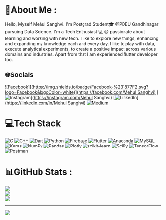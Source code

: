 # 💫About Me :
Hello, 
Myself Mehul Sanghvi. 
I'm Postgrad Student🎓 @PDEU Gandhinagar pursuing Data Science. 
I'm a Tech Enthusiast 💻 😃 passionate about learning and working with new tech.
I like to explore new things, enhancing and expanding my knowledge each and every day. 
I like to play with data, execute analytical experiments, to create a positive impact across various domains and industries. 
Apart from that I am experienced flutter developer too.

## 🌐Socials
[![Facebook][(https://img.shields.io/badge/Facebook-%231877F2.svg?logo=Facebook&logoColor=white)](https://facebook.com/Mehul Sanghvi)](https://www.facebook.com/mehul.sanghvi.1297/) [![Instagram](https://img.shields.io/badge/Instagram-%23E4405F.svg?logo=Instagram&logoColor=white)](https://instagram.com/Mehul Sanghvi) [![LinkedIn](https://img.shields.io/badge/LinkedIn-%230077B5.svg?logo=linkedin&logoColor=white)](https://linkedin.com/in/Mehul Sanghvi) [![Medium](https://img.shields.io/badge/Medium-12100E?logo=medium&logoColor=white)](https://medium.com/@mehul11299) 

# 💻Tech Stack
![C](https://img.shields.io/badge/c-%2300599C.svg?style=for-the-badge&logo=c&logoColor=white) ![C++](https://img.shields.io/badge/c++-%2300599C.svg?style=for-the-badge&logo=c%2B%2B&logoColor=white) ![Dart](https://img.shields.io/badge/dart-%230175C2.svg?style=for-the-badge&logo=dart&logoColor=white) ![Python](https://img.shields.io/badge/python-3670A0?style=for-the-badge&logo=python&logoColor=ffdd54) ![Firebase](https://img.shields.io/badge/firebase-%23039BE5.svg?style=for-the-badge&logo=firebase) ![Flutter](https://img.shields.io/badge/Flutter-%2302569B.svg?style=for-the-badge&logo=Flutter&logoColor=white) ![Anaconda](https://img.shields.io/badge/Anaconda-%2344A833.svg?style=for-the-badge&logo=anaconda&logoColor=white) ![MySQL](https://img.shields.io/badge/mysql-%2300f.svg?style=for-the-badge&logo=mysql&logoColor=white) ![Keras](https://img.shields.io/badge/Keras-%23D00000.svg?style=for-the-badge&logo=Keras&logoColor=white) ![NumPy](https://img.shields.io/badge/numpy-%23013243.svg?style=for-the-badge&logo=numpy&logoColor=white) ![Pandas](https://img.shields.io/badge/pandas-%23150458.svg?style=for-the-badge&logo=pandas&logoColor=white) ![Plotly](https://img.shields.io/badge/Plotly-%233F4F75.svg?style=for-the-badge&logo=plotly&logoColor=white) ![scikit-learn](https://img.shields.io/badge/scikit--learn-%23F7931E.svg?style=for-the-badge&logo=scikit-learn&logoColor=white) ![SciPy](https://img.shields.io/badge/SciPy-%230C55A5.svg?style=for-the-badge&logo=scipy&logoColor=%white) ![TensorFlow](https://img.shields.io/badge/TensorFlow-%23FF6F00.svg?style=for-the-badge&logo=TensorFlow&logoColor=white) ![Postman](https://img.shields.io/badge/Postman-FF6C37?style=for-the-badge&logo=postman&logoColor=white)
# 📊GitHub Stats :
![](https://github-readme-stats.vercel.app/api?username=mehulsanghvi&theme=dark&hide_border=false&include_all_commits=false&count_private=false)<br/>
![](https://github-readme-streak-stats.herokuapp.com/?user=mehulsanghvi&theme=dark&hide_border=false)<br/>
![](https://github-readme-stats.vercel.app/api/top-langs/?username=mehulsanghvi&theme=dark&hide_border=false&include_all_commits=false&count_private=false&layout=compact)

---
[![](https://visitcount.itsvg.in/api?id=mehulsanghvi&icon=0&color=0)](https://visitcount.itsvg.in)
